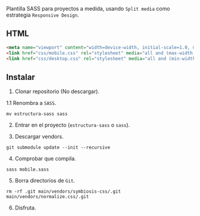 Plantilla SASS para proyectos a medida, usando `Split media` como estrategia `Responsive Design`.

## HTML

``` html
<meta name="viewport" content="width=device-width, initial-scale=1.0, maximum-scale=1.0, user-scalable=no, shrink-to-fit=no">
<link href="css/mobile.css" rel="stylesheet" media="all and (max-width: 600px)">
<link href="css/desktop.css" rel="stylesheet" media="all and (min-width: 600px)">
```

## Instalar

1. Clonar repositorio (No descargar).

1.1 Renombra a `SASS`.

``` shell
mv estructura-sass sass
```

2. Entrar en el proyecto (`estructura-sass` o `sass`).

3. Descargar vendors.

``` shell
git submodule update --init --recursive
```

4. Comprobar que compila.

``` shell
sass mobile.sass
```

5. Borra directorios de `Git`.

``` shell
rm -rf .git main/vendors/symbiosis-css/.git main/vendors/normalize.css/.git
```

6. Disfruta.
